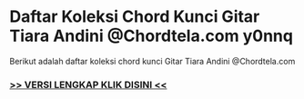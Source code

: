 
 # Daftar Koleksi Chord  Kunci Gitar Tiara Andini @Chordtela.com y0nnq


Berikut adalah daftar koleksi chord  kunci Gitar Tiara Andini @Chordtela.com

###  <a href="https://shortlighzx.web.app?sq=Daftar Koleksi Chord  Kunci Gitar Tiara Andini @Chordtela.com"> >> VERSI LENGKAP KLIK DISINI << </a>
